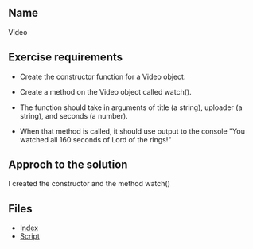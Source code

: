 ## Name 
Video
## Exercise requirements
* Create the constructor function for a Video object.
* Create a method on the Video object called watch().

* The function should take in arguments of title (a string), uploader (a string), and seconds (a
    number).
* When that method is called, it should use output to the console "You watched all 160 seconds of
    Lord of the rings!"
## Approch to the solution
I created the constructor and the method watch()
## Files
* [Index](index.html) 
* [Script](script/main.js) 